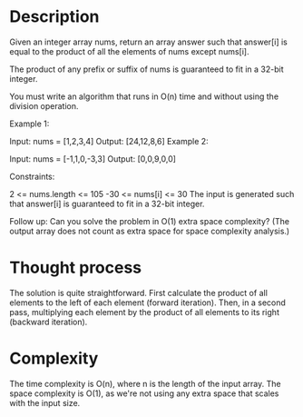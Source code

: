 # Description

Given an integer array nums, return an array answer such that answer[i] is equal to the product of all the elements of nums except nums[i].

The product of any prefix or suffix of nums is guaranteed to fit in a 32-bit integer.

You must write an algorithm that runs in O(n) time and without using the division operation.

 

Example 1:

Input: nums = [1,2,3,4]
Output: [24,12,8,6]
Example 2:

Input: nums = [-1,1,0,-3,3]
Output: [0,0,9,0,0]
 

Constraints:

2 <= nums.length <= 105
-30 <= nums[i] <= 30
The input is generated such that answer[i] is guaranteed to fit in a 32-bit integer.
 

Follow up: Can you solve the problem in O(1) extra space complexity? (The output array does not count as extra space for space complexity analysis.)

# Thought process

The solution is quite straightforward. First calculate the product of all elements to the left of each element (forward iteration).
Then, in a second pass, multiplying each element by the product of all elements to its right (backward iteration).

# Complexity

The time complexity is O(n), where n is the length of the input array. The space complexity is O(1), as we're not using any extra space that scales with the input size.
